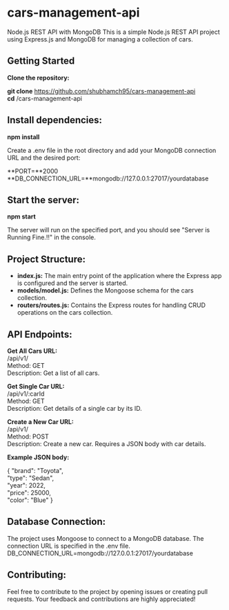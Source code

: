 # cars-management-api

 Node.js REST API with MongoDB This is a simple Node.js REST API project using Express.js and MongoDB for managing a collection of cars.

 ## Getting Started 
 **Clone the repository:**
 
 **git clone** https://github.com/shubhamch95/cars-management-api <br> **cd** /cars-management-api

 ## Install dependencies:
 
 **npm install**

Create a .env file in the root directory and add your MongoDB connection URL and the desired port:

**PORT=**2000<br>**DB_CONNECTION_URL=**mongodb://127.0.0.1:27017/yourdatabase

## Start the server:

 **npm start**

The server will run on the specified port, and you should see "Server is Running Fine.!!" in the console.

## Project Structure:

* **index.js:** The main entry point of the application where the Express app is configured and the server is started.
* **models/model.js:** Defines the Mongoose schema for the cars collection.
* **routers/routes.js:** Contains the Express routes for handling CRUD operations on the cars collection.

 ## API Endpoints:

 **Get All Cars URL:** <br>/api/v1/ <br>Method: GET <br>Description: Get a list of all cars.

 **Get Single Car URL:** <br>/api/v1/:carId <br>Method: GET <br>Description: Get details of a single car by its ID.

 **Create a New Car URL:** <br>/api/v1/ <br>Method: POST <br>Description: Create a new car. Requires a JSON body with car details.

**Example JSON body:** 

{
 "brand": "Toyota",<br>"type": "Sedan", <br>"year": 2022,<br>"price": 25000,<br>"color": "Blue" 
}

## Database Connection:

The project uses Mongoose to connect to a MongoDB database.
The connection URL is specified in the .env file.
DB_CONNECTION_URL=mongodb://127.0.0.1:27017/yourdatabase

## Contributing:

Feel free to contribute to the project by opening issues or creating pull requests.
Your feedback and contributions are highly appreciated!



